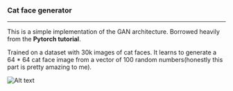 ### Cat face generator
---
This is a simple implementation of the GAN architecture. Borrowed heavily from the **Pytorch tutorial**.

Trained on a dataset with 30k images of cat faces. It learns to generate a 64 * 64 cat face image from a vector of 100 random numbers(honestly this part is pretty amazing to me).

![Alt text](GAN/Generated_img_98.jpg?raw=true "Title")
